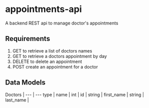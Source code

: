 # appointments-api
A backend REST api to manage doctor's appointments

## Requirements
1. GET to retrieve a list of doctors names
2. GET to retrieve a doctors appointment by day
3. DELETE to delete an appointment
4. POST create an appointment for a doctor

## Data Models
Doctors |
--- | ---
type | name |
 int | id | 
 string | first_name |
 string | last_name |
